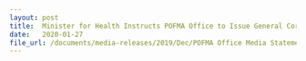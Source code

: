 ```yaml
---
layout: post
title:  Minister for Health Instructs POFMA Office to Issue General Correction Direction
date:   2020-01-27
file_url: /documents/media-releases/2019/Dec/POFMA Office Media Statement 14 Dec Final.pdf 
---
```


